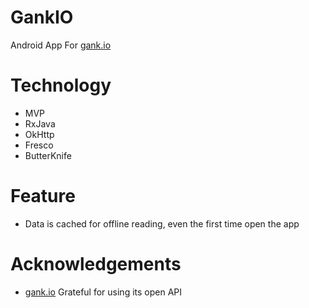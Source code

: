 # GankIO
Android App For [gank.io](http://gank.io)

# Technology
- MVP
- RxJava
- OkHttp
- Fresco
- ButterKnife

# Feature
- Data is cached for offline reading, even the first time open the app

# Acknowledgements
- [gank.io](http://gank.io)
  Grateful for using its open API
